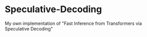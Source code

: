 # Speculative-Decoding
My own implementation of "Fast Inference from Transformers via Speculative Decoding"
